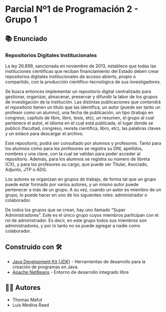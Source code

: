 # Parcial Nº1 de Programación 2 - Grupo 1

## 📚 Enunciado

### Repositorios Digitales Institucionales

La ley 26.899, sancionada en noviembre de 2013, establece que todas las instituciones científicas
que reciban financiamiento del Estado deben crear repositorios digitales institucionales de acceso
abierto, propio o compartido, con la producción científico-tecnológica de sus investigadores.

Se busca entonces implementar un repositorio digital centralizado para gestionar, organizar,
almacenar, preservar y difundir la labor de los grupos de investigación de la institución.
Las distintas publicaciones que contendrá el repositorio tienen un título que las identifica, un autor
(puede ser tanto un profesor como un alumno), una fecha de publicación, un tipo (trabajo en
congreso, capítulo de libro, libro, tesis, etc), un resumen, el grupo al cual pertenece el autor, el
idioma en el cual está publicada, el lugar donde se publicó (facultad, congreso, revista científica,
libro, etc), las palabras claves y un enlace para descargar el archivo.

Este repositorio, podrá ser consultado por alumnos y profesores. Tanto para los alumnos como para
los profesores se registra su DNI, apellidos, nombres y una clave, con la cual se validan para poder
acceder al repositorio. Además, para los alumnos se registra su número de libreta (CX), y para los
profesores su cargo, que puede ser Titular, Asociado, Adjunto, JTP o ADG.

Los autores se organizan en grupos de trabajo, de forma tal que un grupo puede estar formado por
varios autores, y un mismo autor puede pertenecer a más de un grupo. A su vez, cuando un autor es
miembro de un grupo, lo puede hacer en uno de los siguientes roles: administrador o colaborador.

De todos los grupos que se crean, hay uno llamado “Super Administradores”. Este es el único grupo
cuyos miembros participan con el rol de administrador. Es decir, en este grupo todos sus miembros
son administradores, y por lo tanto no se puede agregar a nadie como colaborador.

## Construido con 🛠️

* [Java Development Kit (JDK)](https://www.java.com/es/download/help/develop.html) -  Herramientas de desarrollo para la creación de programas en Java.
* [Apache NetBeans](https://netbeans.apache.org/) - Entorno de desarrollo integrado libre

## 👨‍💻 Autores

- Thomas Mafut
- Luis Medina Raed
